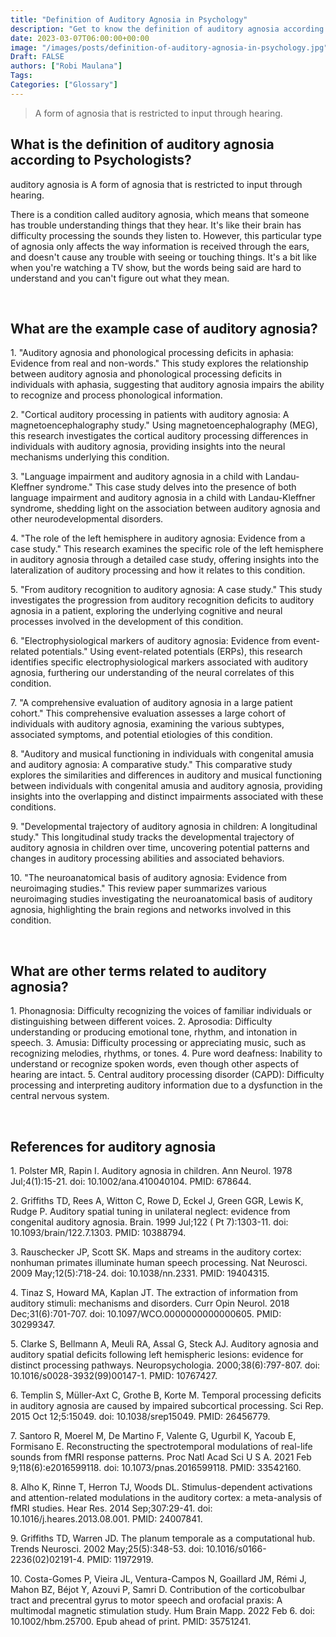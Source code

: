 ```yaml
---
title: "Definition of Auditory Agnosia in Psychology"
description: "Get to know the definition of auditory agnosia according to psychologists."
date: 2023-03-07T06:00:00+00:00
image: "/images/posts/definition-of-auditory-agnosia-in-psychology.jpg"
Draft: FALSE
authors: ["Robi Maulana"]
Tags: 
Categories: ["Glossary"]
---
```






> A form of agnosia that is restricted to input through hearing.

## What is the definition of auditory agnosia according to Psychologists?

auditory agnosia is A form of agnosia that is restricted to input through hearing.

There is a condition called auditory agnosia, which means that someone has trouble understanding things that they hear. It's like their brain has difficulty processing the sounds they listen to. However, this particular type of agnosia only affects the way information is received through the ears, and doesn't cause any trouble with seeing or touching things. It's a bit like when you're watching a TV show, but the words being said are hard to understand and you can't figure out what they mean.

 

## What are the example case of auditory agnosia?

1\. "Auditory agnosia and phonological processing deficits in aphasia: Evidence from real and non-words." This study explores the relationship between auditory agnosia and phonological processing deficits in individuals with aphasia, suggesting that auditory agnosia impairs the ability to recognize and process phonological information.

2\. "Cortical auditory processing in patients with auditory agnosia: A magnetoencephalography study." Using magnetoencephalography (MEG), this research investigates the cortical auditory processing differences in individuals with auditory agnosia, providing insights into the neural mechanisms underlying this condition.

3\. "Language impairment and auditory agnosia in a child with Landau-Kleffner syndrome." This case study delves into the presence of both language impairment and auditory agnosia in a child with Landau-Kleffner syndrome, shedding light on the association between auditory agnosia and other neurodevelopmental disorders.

4\. "The role of the left hemisphere in auditory agnosia: Evidence from a case study." This research examines the specific role of the left hemisphere in auditory agnosia through a detailed case study, offering insights into the lateralization of auditory processing and how it relates to this condition.

5\. "From auditory recognition to auditory agnosia: A case study." This study investigates the progression from auditory recognition deficits to auditory agnosia in a patient, exploring the underlying cognitive and neural processes involved in the development of this condition.

6\. "Electrophysiological markers of auditory agnosia: Evidence from event-related potentials." Using event-related potentials (ERPs), this research identifies specific electrophysiological markers associated with auditory agnosia, furthering our understanding of the neural correlates of this condition.

7\. "A comprehensive evaluation of auditory agnosia in a large patient cohort." This comprehensive evaluation assesses a large cohort of individuals with auditory agnosia, examining the various subtypes, associated symptoms, and potential etiologies of this condition.

8\. "Auditory and musical functioning in individuals with congenital amusia and auditory agnosia: A comparative study." This comparative study explores the similarities and differences in auditory and musical functioning between individuals with congenital amusia and auditory agnosia, providing insights into the overlapping and distinct impairments associated with these conditions.

9\. "Developmental trajectory of auditory agnosia in children: A longitudinal study." This longitudinal study tracks the developmental trajectory of auditory agnosia in children over time, uncovering potential patterns and changes in auditory processing abilities and associated behaviors.

10\. "The neuroanatomical basis of auditory agnosia: Evidence from neuroimaging studies." This review paper summarizes various neuroimaging studies investigating the neuroanatomical basis of auditory agnosia, highlighting the brain regions and networks involved in this condition.

 

## What are other terms related to auditory agnosia?

1\. Phonagnosia: Difficulty recognizing the voices of familiar individuals or distinguishing between different voices. 2. Aprosodia: Difficulty understanding or producing emotional tone, rhythm, and intonation in speech. 3. Amusia: Difficulty processing or appreciating music, such as recognizing melodies, rhythms, or tones. 4. Pure word deafness: Inability to understand or recognize spoken words, even though other aspects of hearing are intact. 5. Central auditory processing disorder (CAPD): Difficulty processing and interpreting auditory information due to a dysfunction in the central nervous system.

 

## References for auditory agnosia

1\. Polster MR, Rapin I. Auditory agnosia in children. Ann Neurol. 1978 Jul;4(1):15-21. doi: 10.1002/ana.410040104. PMID: 678644.

2\. Griffiths TD, Rees A, Witton C, Rowe D, Eckel J, Green GGR, Lewis K, Rudge P. Auditory spatial tuning in unilateral neglect: evidence from congenital auditory agnosia. Brain. 1999 Jul;122 ( Pt 7):1303-11. doi: 10.1093/brain/122.7.1303. PMID: 10388794.

3\. Rauschecker JP, Scott SK. Maps and streams in the auditory cortex: nonhuman primates illuminate human speech processing. Nat Neurosci. 2009 May;12(5):718-24. doi: 10.1038/nn.2331. PMID: 19404315.

4\. Tinaz S, Howard MA, Kaplan JT. The extraction of information from auditory stimuli: mechanisms and disorders. Curr Opin Neurol. 2018 Dec;31(6):701-707. doi: 10.1097/WCO.0000000000000605. PMID: 30299347.

5\. Clarke S, Bellmann A, Meuli RA, Assal G, Steck AJ. Auditory agnosia and auditory spatial deficits following left hemispheric lesions: evidence for distinct processing pathways. Neuropsychologia. 2000;38(6):797-807. doi: 10.1016/s0028-3932(99)00147-1. PMID: 10767427.

6\. Templin S, Müller-Axt C, Grothe B, Korte M. Temporal processing deficits in auditory agnosia are caused by impaired subcortical processing. Sci Rep. 2015 Oct 12;5:15049. doi: 10.1038/srep15049. PMID: 26456779.

7\. Santoro R, Moerel M, De Martino F, Valente G, Ugurbil K, Yacoub E, Formisano E. Reconstructing the spectrotemporal modulations of real-life sounds from fMRI response patterns. Proc Natl Acad Sci U S A. 2021 Feb 9;118(6):e2016599118. doi: 10.1073/pnas.2016599118. PMID: 33542160.

8\. Alho K, Rinne T, Herron TJ, Woods DL. Stimulus-dependent activations and attention-related modulations in the auditory cortex: a meta-analysis of fMRI studies. Hear Res. 2014 Sep;307:29-41. doi: 10.1016/j.heares.2013.08.001. PMID: 24007841.

9\. Griffiths TD, Warren JD. The planum temporale as a computational hub. Trends Neurosci. 2002 May;25(5):348-53. doi: 10.1016/s0166-2236(02)02191-4. PMID: 11972919.

10\. Costa-Gomes P, Vieira JL, Ventura-Campos N, Goaillard JM, Rémi J, Mahon BZ, Béjot Y, Azouvi P, Samri D. Contribution of the corticobulbar tract and precentral gyrus to motor speech and orofacial praxis: A multimodal magnetic stimulation study. Hum Brain Mapp. 2022 Feb 6. doi: 10.1002/hbm.25700. Epub ahead of print. PMID: 35751241.
